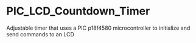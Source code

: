 # PIC_LCD_Countdown_Timer
Adjustable timer that uses a PIC p18f4580 microcontroller to initialize and send commands to an LCD
